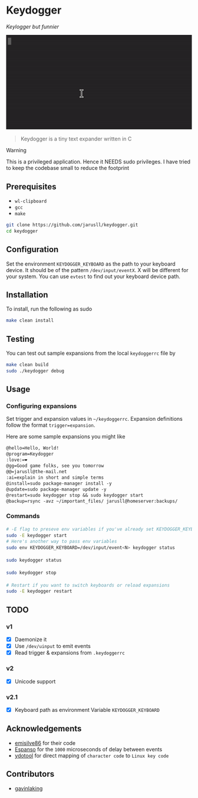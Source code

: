 # Keydogger
*Keylogger but funnier*

![Demo](./demo.gif)

> Keydogger is a tiny text expander written in C

> [!WARNING]
> This is a privileged application. Hence it NEEDS sudo privileges. I have tried to keep the codebase small to reduce the footprint

## Prerequisites
- `wl-clipboard`
- `gcc`
- `make`

```bash
git clone https://github.com/jarusll/keydogger.git
cd keydogger
```

## Configuration

Set the environment `KEYDOGGER_KEYBOARD` as the path to your keyboard device.
It should be of the pattern `/dev/input/eventX`. X will be different for your system. You can use `evtest` to find out your keyboard device path.

## Installation

To install, run the following as sudo
```bash
make clean install
```

## Testing
You can test out sample expansions from the local `keydoggerrc` file by
```bash
make clean build
sudo ./keydogger debug
```

## Usage

### Configuring expansions
Set trigger and expansion values in `~/keydoggerrc`. Expansion definitions follow the format `trigger=expansion`.

Here are some sample expansions you might like
```
@hello=Hello, World!
@program=Keydogger
:love:=❤️
@gg=Good game folks, see you tomorrow
@@=jarusll@the-mail.net
:ai=explain in short and simple terms
@install=sudo package-manager install -y
@update=sudo package-manager update -y
@restart=sudo keydogger stop && sudo keydogger start
@backup=rsync -avz ~/important_files/ jarusll@homeserver:backups/
```

### Commands
```bash
# -E flag to preseve env variables if you've already set KEYDOGGER_KEYBOARD
sudo -E keydogger start
# Here's another way to pass env variables
sudo env KEYDOGGER_KEYBOARD=/dev/input/event<N> keydogger status

sudo keydogger status

sudo keydogger stop

# Restart if you want to switch keyboards or reload expansions
sudo -E keydogger restart
```

## TODO
### v1
- [x] Daemonize it
- [x] Use `/dev/uinput` to emit events
- [x] Read trigger & expansions from `.keydoggerrc`
### v2
- [x] Unicode support
### v2.1
- [x] Keyboard path as environment Variable `KEYDOGGER_KEYBOARD`

## Acknowledgements
- [emisilve86](https://github.com/emisilve86/Keylogger-Daemon-Linux) for their code
- [Espanso](https://github.com/federico-terzi/espanso) for the `1000` microseconds of delay between events
- [ydotool](https://github.com/ReimuNotMoe/ydotool) for direct mapping of `character code` to `Linux key code`

## Contributors
- [gavinlaking](https://github.com/gavinlaking)
